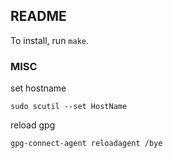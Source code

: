 ## README

To install, run `make`.

### MISC

set hostname
```
sudo scutil --set HostName
```

reload gpg
```
gpg-connect-agent reloadagent /bye
```
